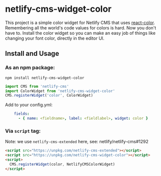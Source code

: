 # netlify-cms-widget-color

This project is a simple color widget for Netlify CMS that uses [react-color](https://github.com/casesandberg/react-color). Remembering all the world's code values for colors is hard. Now you don't have to. Install the color widget so you can make an easy job of things like changing your font color, directly in the editor UI. 

## Install and Usage

### As an npm package:

```shell
npm install netlify-cms-widget-color
```

```js
import CMS from 'netlify-cms'
import ColorWidget from 'netlify-cms-widget-color'
CMS.registerWidget('color', ColorWidget)
```
Add to your config.yml:
```yaml
    fields:
      - { name: <fieldname>, label: <fieldlabel>, widget: color }
```

### Via `script` tag:
Note: we use `netlify-cms-extended` here, see: netlify/netlify-cms#1292
```html
<script src="https://unpkg.com/netlify-cms-extended"></script>
<script src="https://unpkg.com/netlify-cms-widget-color"></script>
<script>
  CMS.registerWidget(color, NetlifyCMSColorWidget)
</script>
```
